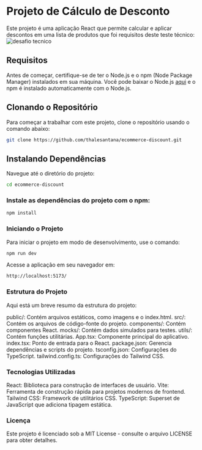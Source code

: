 # Projeto de Cálculo de Desconto

Este projeto é uma aplicação React que permite calcular e aplicar descontos em uma lista de produtos que foi requisitos deste teste técnico:
![desafio tecnico](desafio.png)

## Requisitos

Antes de começar, certifique-se de ter o Node.js e o npm (Node Package Manager) instalados em sua máquina. Você pode baixar o Node.js [aqui](https://nodejs.org/) e o npm é instalado automaticamente com o Node.js.

## Clonando o Repositório

Para começar a trabalhar com este projeto, clone o repositório usando o comando abaixo:

```bash
git clone https://github.com/thalesantana/ecommerce-discount.git
```

## Instalando Dependências
Navegue até o diretório do projeto:

```bash
cd ecommerce-discount
```

### Instale as dependências do projeto com o npm:

```bash
npm install
```
### Iniciando o Projeto
Para iniciar o projeto em modo de desenvolvimento, use o comando:

``` bash
npm run dev
```
Acesse a aplicação em seu navegador em:
``` bash
http://localhost:5173/
```

### Estrutura do Projeto

Aqui está um breve resumo da estrutura do projeto:

public/: Contém arquivos estáticos, como imagens e o index.html.
src/: Contém os arquivos de código-fonte do projeto.
components/: Contém componentes React.
mocks/: Contém dados simulados para testes.
utils/: Contém funções utilitárias.
App.tsx: Componente principal do aplicativo.
index.tsx: Ponto de entrada para o React.
package.json: Gerencia dependências e scripts do projeto.
tsconfig.json: Configurações do TypeScript.
tailwind.config.ts: Configurações do Tailwind CSS.

### Tecnologias Utilizadas

React: Biblioteca para construção de interfaces de usuário.
Vite: Ferramenta de construção rápida para projetos modernos de frontend.
Tailwind CSS: Framework de utilitários CSS.
TypeScript: Superset de JavaScript que adiciona tipagem estática.

### Licença
Este projeto é licenciado sob a MIT License - consulte o arquivo LICENSE para obter detalhes.

